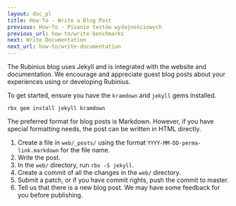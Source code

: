 ```yaml
---
layout: doc_pl
title: How-To - Write a Blog Post
previous: How-To - Pisanie testów wydajnościowych
previous_url: how-to/write-benchmarks
next: Write Documentation
next_url: how-to/write-documentation
---
```


The Rubinius blog uses Jekyll and is integrated with the website and
documentation. We encourage and appreciate guest blog posts about your
experiences using or developing Rubinius.

To get started, ensure you have the `kramdown` and `jekyll` gems installed.

    rbx gem install jekyll kramdown

The preferred format for blog posts is Markdown. However, if you have special
formatting needs, the post can be written in HTML directly.

1. Create a file in `web/_posts/` using the format
   `YYYY-MM-DD-perma-link.markdown` for the file name.
1. Write the post.
1. In the `web/` directory, run `rbx -S jekyll`.
1. Create a commit of all the changes in the `web/` directory.
1. Submit a patch, or if you have commit rights, push the commit to master.
1. Tell us that there is a new blog post. We may have some feedback for you
   before publishing.
